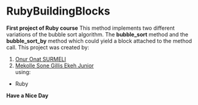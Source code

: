 # RubyBuildingBlocks
**First project of Ruby course** 
This method implements two different variations of the bubble sort algorithm. The **bubble_sort** method and the **bubble_sort_by** method which could yield a block attached to the method call.
This project was created by:
1. [Onur Onat SURMELI](https://github.com/Zibilyonik/)
2. [Mekolle Sone Gillis Ekeh Junior](https://github.com/sonegillis)  
using:
- Ruby 

**Have a Nice Day**
